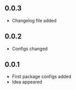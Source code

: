 0.0.3
------------------
- Changelog file added

0.0.2
------------------
- Configs changed

0.0.1
------------------
- First package configs added
- Idea appeared
